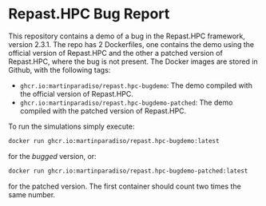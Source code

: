 # Repast.HPC Bug Report

This repository contains a demo of a bug in the Repast.HPC framework, version
2.3.1. The repo has 2 Dockerfiles, one contains the demo using the official
version of Repast.HPC and the other a patched version of Repast.HPC, where the
bug is not present. The Docker images are stored in Github, with the following
tags:

- `ghcr.io:martinparadiso/repast.hpc-bugdemo`: The demo compiled with the
  official version of Repast.HPC.
- `ghcr.io:martinparadiso/repast.hpc-bugdemo-patched`: The demo compiled with
  the patched version of Repast.HPC.

To run the simulations simply execute:

```sh
docker run ghcr.io:martinparadiso/repast.hpc-bugdemo:latest
```

for the *bugged* version, or:

```sh
docker run ghcr.io:martinparadiso/repast.hpc-bugdemo-patched:latest
```

for the patched version. The first container should count two times the same
number.
